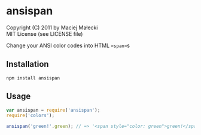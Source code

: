 # ansispan
Copyright (C) 2011 by Maciej Małecki  
MIT License (see LICENSE file)

Change your ANSI color codes into HTML `<span>`s

## Installation

    npm install ansispan

## Usage

```javascript
var ansispan = require('ansispan');
require('colors');

ansispan('green!'.green); // => '<span style="color: green">green!</span>'
```

